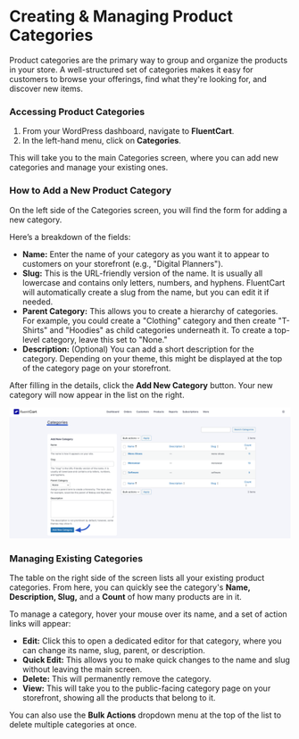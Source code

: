 # Creating & Managing Product Categories

Product categories are the primary way to group and organize the products in your store. A well-structured set of categories makes it easy for customers to browse your offerings, find what they're looking for, and discover new items.

### Accessing Product Categories

1.  From your WordPress dashboard, navigate to **FluentCart**.
2.  In the left-hand menu, click on **Categories**.

This will take you to the main Categories screen, where you can add new categories and manage your existing ones.

### How to Add a New Product Category

On the left side of the Categories screen, you will find the form for adding a new category.

Here’s a breakdown of the fields:

* **Name:** Enter the name of your category as you want it to appear to customers on your storefront (e.g., "Digital Planners").
* **Slug:** This is the URL-friendly version of the name. It is usually all lowercase and contains only letters, numbers, and hyphens. FluentCart will automatically create a slug from the name, but you can edit it if needed.
* **Parent Category:** This allows you to create a hierarchy of categories. For example, you could create a "Clothing" category and then create "T-Shirts" and "Hoodies" as child categories underneath it. To create a top-level category, leave this set to "None."
* **Description:** (Optional) You can add a short description for the category. Depending on your theme, this might be displayed at the top of the category page on your storefront.

After filling in the details, click the **Add New Category** button. Your new category will now appear in the list on the right.

![Add New Categories](/guide/public/images/product-types-creation/Creating-Managing-Product-Categories/Product-Category-1.webp)

### Managing Existing Categories

The table on the right side of the screen lists all your existing product categories. From here, you can quickly see the category's **Name, Description, Slug,** and a **Count** of how many products are in it.

To manage a category, hover your mouse over its name, and a set of action links will appear:

* **Edit:** Click this to open a dedicated editor for that category, where you can change its name, slug, parent, or description.
* **Quick Edit:** This allows you to make quick changes to the name and slug without leaving the main screen.
* **Delete:** This will permanently remove the category.
* **View:** This will take you to the public-facing category page on your storefront, showing all the products that belong to it.

You can also use the **Bulk Actions** dropdown menu at the top of the list to delete multiple categories at once.